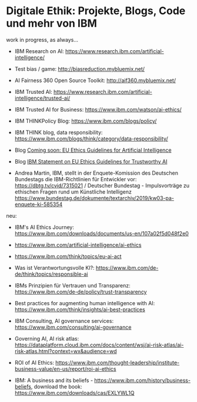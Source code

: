 # Digitale Ethik: Projekte, Blogs, Code und mehr von IBM

work in progress, as always...

* IBM Research on AI: https://www.research.ibm.com/artificial-intelligence/
* Test bias / game: http://biasreduction.mybluemix.net/
* AI Fairness 360 Open Source Toolkit: http://aif360.mybluemix.net/
* IBM Trusted AI: https://www.research.ibm.com/artificial-intelligence/trusted-ai/
* IBM Trusted AI for Business: https://www.ibm.com/watson/ai-ethics/

* IBM THINKPolicy Blog: https://www.ibm.com/blogs/policy/
* IBM THINK blog, data responsibility: https://www.ibm.com/blogs/think/category/data-responsibility/
* Blog [Coming soon: EU Ethics Guidelines for Artificial Intelligence](https://www.ibm.com/blogs/policy/ai-ethics-guidelines/)
* Blog [IBM Statement on EU Ethics Guidelines for Trustworthy AI](https://www.ibm.com/blogs/policy/ai-ethics-eu/)
* Andrea Martin, IBM, stellt in der Enquete-Komission des Deutschen Bundestags die IBM-Richtlinien für Entwickler vor: https://dbtg.tv/cvid/7315021 / Deutscher Bundestag - Impulsvorträge zu ethischen Fragen rund um Künst­liche Intelli­genz https://www.bundestag.de/dokumente/textarchiv/2019/kw03-pa-enquete-ki-585354


neu:
- IBM's AI Ethics Journey: https://www.ibm.com/downloads/documents/us-en/107a02f5d048f2e0
- https://www.ibm.com/artificial-intelligence/ai-ethics
- https://www.ibm.com/think/topics/eu-ai-act
- Was ist Verantwortungsvolle KI?: https://www.ibm.com/de-de/think/topics/responsible-ai
- IBMs Prinzipien für Vertrauen und Transparenz: https://www.ibm.com/de-de/policy/trust-transparency
- Best practices for augmenting human intelligence with AI: https://www.ibm.com/think/insights/ai-best-practices
- IBM Consulting, AI governance services: https://www.ibm.com/consulting/ai-governance
- Governing AI, AI risk atlas: https://dataplatform.cloud.ibm.com/docs/content/wsj/ai-risk-atlas/ai-risk-atlas.html?context=wx&audience=wd
- ROI of AI Ethics: https://www.ibm.com/thought-leadership/institute-business-value/en-us/report/roi-ai-ethics



- IBM: A business and its beliefs - https://www.ibm.com/history/business-beliefs, download the book: https://www.ibm.com/downloads/cas/EXLYWL1Q